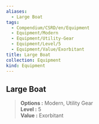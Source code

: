 ```yaml
---
aliases:
  - Large Boat
tags:
  - Compendium/CSRD/en/Equipment
  - Equipment/Modern
  - Equipment/Utility-Gear
  - Equipment/Level/5
  - Equipment/Value/Exorbitant
title: Large Boat
collection: Equipment
kind: Equipment
---
```

## Large Boat  
  
>  
> **Options :** Modern, Utility Gear  
> **Level :** 5  
> **Value :** Exorbitant